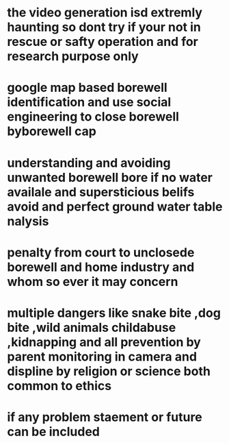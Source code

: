 # the video generation isd extremly haunting so dont try if your not in rescue or safty operation and for research purpose only

# google map based borewell identification and use social engineering to close  borewell byborewell cap 

# understanding and avoiding unwanted borewell bore if no water availale and supersticious belifs avoid and  perfect ground water table nalysis

# penalty from court to unclosede borewell and home industry and whom so ever it may concern 

# multiple dangers like snake bite ,dog bite ,wild animals  childabuse ,kidnapping and all prevention by parent monitoring in camera and displine by religion or science both common to ethics 

# if any problem staement or future can be included 
